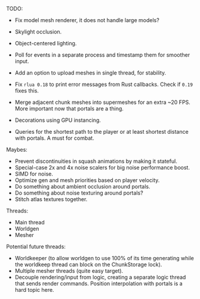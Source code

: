 
TODO:

- Fix model mesh renderer, it does not handle large models?

- Skylight occlusion.
- Object-centered lighting.
- Poll for events in a separate process and timestamp them for smoother input.
- Add an option to upload meshes in single thread, for stability.
- Fix `rlua 0.18` to print error messages from Rust callbacks.
    Check if `0.19` fixes this.
- Merge adjacent chunk meshes into supermeshes for an extra ~20 FPS.
    More important now that portals are a thing.
- Decorations using GPU instancing.
- Queries for the shortest path to the player or at least shortest distance with portals.
    A must for combat.


Maybes:
- Prevent discontinuities in squash animations by making it stateful.
- Special-case 2x and 4x noise scalers for big noise performance boost.
- SIMD for noise.
- Optimize gen and mesh priorities based on player velocity.
- Do something about ambient occlusion around portals.
- Do something about noise texturing around portals?
- Stitch atlas textures together.


Threads:

- Main thread
- Worldgen
- Mesher


Potential future threads:
- Worldkeeper (to allow worldgen to use 100% of its time generating while the worldkeep thread can
    block on the ChunkStorage lock).
- Multiple mesher threads (quite easy target).
- Decouple rendering/input from logic, creating a separate logic thread that sends render commands.
    Position interpolation with portals is a hard topic here.
